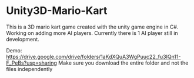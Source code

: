 # Unity3D-Mario-Kart

This is a 3D mario kart game created with the unity game engine in C#. Working on adding more AI players. Currently there is 1 AI player still in development.

Demo:
https://drive.google.com/drive/folders/1aKdXQuA3WgPuuc22_fu3IQn11-F_PeBs?usp=sharing
Make sure you download the entire folder and not the files independently
